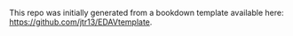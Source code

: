 This repo was initially generated from a bookdown template available here: https://github.com/jtr13/EDAVtemplate.


